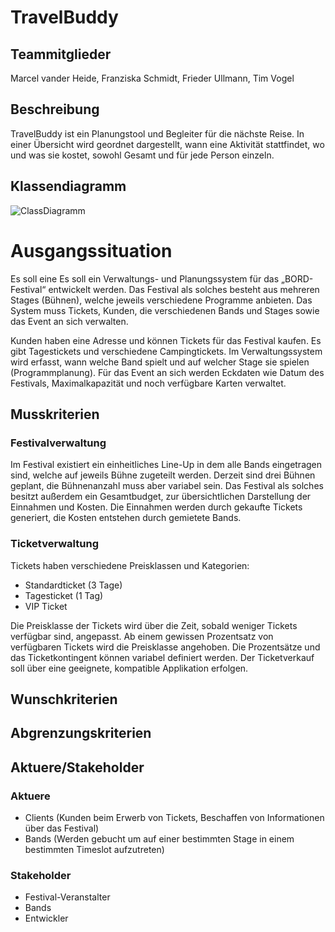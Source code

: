 # TravelBuddy

## Teammitglieder

Marcel vander Heide, Franziska Schmidt, Frieder Ullmann, Tim Vogel

## Beschreibung

TravelBuddy ist ein Planungstool und Begleiter für die nächste Reise.
In einer Übersicht wird geordnet dargestellt, wann eine Aktivität stattfindet, wo und was sie kostet, sowohl Gesamt und für jede Person einzeln.


## Klassendiagramm

![ClassDiagramm](https://www.lucidchart.com/invitations/accept/730c5294-19c1-4189-b02d-cd9a059d9964)


# Ausgangssituation
Es soll eine
Es soll ein Verwaltungs- und Planungssystem für das „BORD-Festival“ entwickelt werden. Das Festival als solches besteht aus mehreren Stages (Bühnen), welche jeweils verschiedene Programme anbieten.
Das System muss Tickets, Kunden, die verschiedenen Bands und Stages sowie das Event an sich verwalten.

Kunden haben eine Adresse und können Tickets für das Festival kaufen. Es gibt Tagestickets und verschiedene Campingtickets.
Im Verwaltungssystem wird erfasst, wann welche Band spielt und auf welcher Stage sie spielen (Programmplanung). 
Für das Event an sich werden Eckdaten wie Datum des Festivals, Maximalkapazität und noch verfügbare Karten verwaltet.

## Musskriterien

### Festivalverwaltung

Im Festival existiert ein einheitliches Line-Up in dem alle Bands eingetragen sind, welche auf jeweils Bühne zugeteilt werden. Derzeit sind drei Bühnen geplant, die Bühnenanzahl muss aber variabel sein. Das Festival als solches besitzt außerdem ein Gesamtbudget, zur übersichtlichen Darstellung der Einnahmen und Kosten. Die Einnahmen werden durch gekaufte Tickets generiert, die Kosten entstehen durch gemietete Bands.

### Ticketverwaltung
Tickets haben verschiedene Preisklassen und Kategorien:
* Standardticket (3 Tage)
* Tagesticket (1 Tag)
* VIP Ticket

Die Preisklasse der Tickets wird über die Zeit, sobald weniger Tickets verfügbar sind, angepasst. Ab einem gewissen Prozentsatz von verfügbaren Tickets wird die Preisklasse angehoben. Die Prozentsätze und das Ticketkontingent können variabel definiert werden.
Der Ticketverkauf soll über eine geeignete, kompatible Applikation erfolgen.


## Wunschkriterien


## Abgrenzungskriterien


## Aktuere/Stakeholder

### Aktuere
* Clients (Kunden beim Erwerb von Tickets, Beschaffen von Informationen über das Festival)
* Bands (Werden gebucht um auf einer bestimmten Stage in einem bestimmten Timeslot aufzutreten)

### Stakeholder
* Festival-Veranstalter
* Bands
* Entwickler
